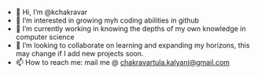 - 👋 Hi, I’m @kchakravar
- 👀 I’m interested in growing myh coding abilities in github
- 🌱 I’m currently working in knowing the depths of my own knowledge in computer science
- 💞️ I’m looking to collaborate on learning and expanding my horizons, this may change if I add new projects soon.
- 📫 How to reach me: mail me @ chakravartula.kalyani@gmail.com

<!---
kchakravar/kchakravar is a ✨ special ✨ repository because its `README.md` (this file) appears on your GitHub profile.
You can click the Preview link to take a look at your changes.
--->
